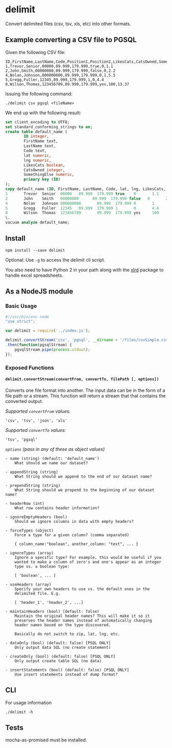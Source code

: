 # delimit

Convert delimited files (csv, tsv, xls, etc) into other formats.

## Example converting a CSV file to PGSQL

Given the following CSV file:

    ID,FirstName,LastName,Code,Position1,Position2,LikesCats,CatsOwned,SomethingElse
    1,Trevor,Senior,00000,89.999,179.999,true,0,1.1
    2,John,Smith,00000000,89.999,179.999,false,0,2.2
    4,Nolan,Johnson,000000000,89.999,179.999,0,1,5.5
    5,Gregg,Fuller,12345,89.999,179.999,1,0,4.4
    8,Wilson,Thomas,123456789,89.999,179.999,yes,100,13.37

Issuing the following command:

    ./delimit csv pgsql <fileName>

We end up with the following result:

```sql
set client_encoding to UTF8;
set standard_conforming_strings to on;
create table default_name (
        ID integer,
        FirstName text,
        LastName text,
        Code text,
        lat numeric,
        lng numeric,
        LikesCats boolean,
        CatsOwned integer,
        SomethingElse numeric,
        primary key (ID)
);
copy default_name (ID, FirstName, LastName, Code, lat, lng, LikesCats, CatsOwned, SomethingElse) from stdin;
1       Trevor  Senior  00000   89.999  179.999 true    0       1.1
2       John    Smith   00000000      89.999  179.999 false   0       2.2
4       Nolan   Johnson 000000000       89.999  179.999 0       1       5.5
5       Gregg   Fuller  12345   89.999  179.999 1       0       4.4
8       Wilson  Thomas  123456789       89.999  179.999 yes     100     13.37
\.
vacuum analyze default_name;
```

## Install

    npm install --save delimit

Optional: Use `-g` to access the delimit cli script.

You also need to have Python 2 in your path along with the [xlrd](https://pypi.python.org/pypi/xlrd) package to handle excel spreadsheets.

## As a NodeJS module

### Basic Usage

```javascript
#!/usr/bin/env node
"use strict";

var delimit = require('../index.js');

delimit.convertStream('csv', 'pgsql', __dirname + '/files/csvSimple.csv')
.then(function(pgsqlStream) {
    pgsqlStream.pipe(process.stdout);
});
```

### Exposed Functions

#### **`delimit.convertStream(convertFrom, convertTo, filePath [, options])`**

Converts one file format into another. The input data can be in the form of a file path or a stream. This function will return a stream that that contains the converted output.

*Supported `convertFrom` values:*

    'csv', 'tsv', 'json', 'xls'

*Supported `convertTo` values:*

    'tsv', 'pgsql'

*`options` (pass in any of these as object values)*

    - name (string) (default: 'default_name')
        What should we name our dataset?

    - appendString (string)
        What String should we append to the end of our dataset name?

    - prependString (string)
        What String should we prepend to the beginning of our dataset name?

    - headerRow (int)
        What row contains header information?

    - ignoreEmptyHeaders (bool)
        Should we ignore columns in data with empty headers?

    - forceTypes (object)
        Force a type for a given column? (comma separated)

        { column_name:"boolean", another_column: "text", ... }

    - ignoreTypes (array)
        Ignore a specific type? For example, this would be useful if you
        wanted to make a column of zero's and one's appear as an integer
        type vs. a boolean type:

        [ 'boolean', ... ]

    - useHeaders (array)
        Specify your own headers to use vs. the default ones in the
        delimited file. E.g.

        [ 'header_1', 'header_2', ...]

    - maintainHeaders (bool) (default: false)
        Maintain the original header names? This will make it so it
        preserves the header names instead of automatically changing
        header names based on the type discovered.

        Basically do not switch to zip, lat, lng, etc.

    - dataOnly (bool) (default: false) [PSQL ONLY]
        Only output data SQL (no create statement)

    - createOnly (bool) (default: false) [PSQL ONLY]
        Only output create table SQL (no data)

    - insertStatements (bool) (default: false) [PSQL ONLY]
        Use insert statements instead of dump format?

## CLI

For usage information

    ./delimit -h

## Tests

mocha-as-promised must be installed.
